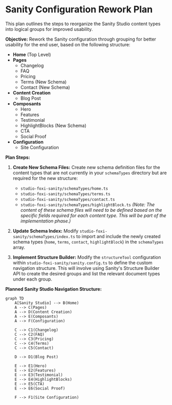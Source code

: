 # Sanity Configuration Rework Plan

This plan outlines the steps to reorganize the Sanity Studio content types into logical groups for improved usability.

**Objective:** Rework the Sanity configuration through grouping for better usability for the end user, based on the following structure:

*   **Home** (Top Level)
*   **Pages**
    *   Changelog
    *   FAQ
    *   Pricing
    *   Terms (New Schema)
    *   Contact (New Schema)
*   **Content Creation**
    *   Blog Post
*   **Composants**
    *   Hero
    *   Features
    *   Testimonial
    *   HighlightBlocks (New Schema)
    *   CTA
    *   Social Proof
*   **Configuration**
    *   Site Configuration

**Plan Steps:**

1.  **Create New Schema Files:** Create new schema definition files for the content types that are not currently in your `schemaTypes` directory but are required for the new structure:
    *   `studio-foxi-sanity/schemaTypes/home.ts`
    *   `studio-foxi-sanity/schemaTypes/terms.ts`
    *   `studio-foxi-sanity/schemaTypes/contact.ts`
    *   `studio-foxi-sanity/schemaTypes/highlightBlock.ts`
    *(Note: The content of these schema files will need to be defined based on the specific fields required for each content type. This will be part of the implementation phase.)*

2.  **Update Schema Index:** Modify `studio-foxi-sanity/schemaTypes/index.ts` to import and include the newly created schema types (`home`, `terms`, `contact`, `highlightBlock`) in the `schemaTypes` array.

3.  **Implement Structure Builder:** Modify the `structureTool` configuration within `studio-foxi-sanity/sanity.config.ts` to define the custom navigation structure. This will involve using Sanity's Structure Builder API to create the desired groups and list the relevant document types under each group.

**Planned Sanity Studio Navigation Structure:**

```mermaid
graph TD
    A[Sanity Studio] --> B(Home)
    A --> C(Pages)
    A --> D(Content Creation)
    A --> E(Composants)
    A --> F(Configuration)

    C --> C1(Changelog)
    C --> C2(FAQ)
    C --> C3(Pricing)
    C --> C4(Terms)
    C --> C5(Contact)

    D --> D1(Blog Post)

    E --> E1(Hero)
    E --> E2(Features)
    E --> E3(Testimonial)
    E --> E4(HighlightBlocks)
    E --> E5(CTA)
    E --> E6(Social Proof)

    F --> F1(Site Configuration)